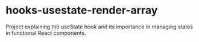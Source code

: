 # hooks-usestate-render-array
Project explaining the useState hook and its importance in managing states in functional React components.
